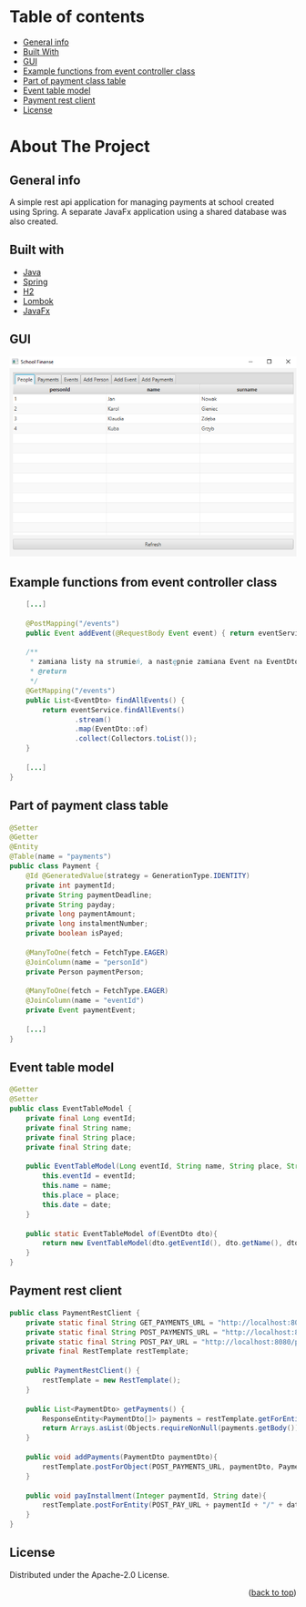 # Table of contents
* [General info](#general-info)
* [Built With](#built-with)
* [GUI](#gui)
* [Example functions from event controller class](#example-functions-from-event-controller-class)
* [Part of payment class table](#part-of-payment-class-table)
* [Event table model](#event-table-model)
* [Payment rest client](#payment-rest-client)
* [License](#license)

# About The Project

## General info

<p class="text-justify">
A simple rest api application for managing payments at school created using Spring. A separate JavaFx application using a shared database was also created.
</p>

## Built with

* [Java](https://www.java.com/pl/)
* [Spring](https://spring.io/)
* [H2](https://www.h2database.com/html/main.html)
* [Lombok](https://github.com/projectlombok/lombok)
* [JavaFx](https://openjfx.io/)

## GUI
<img src = "https://github.com/jarekkopaczewski/SimpleRestApiSpringApp/blob/462c8131ef3f966058dff1f7c4aed57d154dd8d7/SchoolFinanseGUI/menu.png" width = "550"/>

## Example functions from event controller class

```java
    [...]
    
    @PostMapping("/events")
    public Event addEvent(@RequestBody Event event) { return eventService.addEvent(event); }

    /**
     * zamiana listy na strumień, a następnie zamiana Event na EventDto za pomocą map
     * @return
     */
    @GetMapping("/events")
    public List<EventDto> findAllEvents() {
        return eventService.findAllEvents()
                .stream()
                .map(EventDto::of)
                .collect(Collectors.toList());
    }
    
    [...]
}
```

## Part of payment class table

```java
@Setter
@Getter
@Entity
@Table(name = "payments")
public class Payment {
    @Id @GeneratedValue(strategy = GenerationType.IDENTITY)
    private int paymentId;
    private String paymentDeadline;
    private String payday;
    private long paymentAmount;
    private long instalmentNumber;
    private boolean isPayed;

    @ManyToOne(fetch = FetchType.EAGER)
    @JoinColumn(name = "personId")
    private Person paymentPerson;

    @ManyToOne(fetch = FetchType.EAGER)
    @JoinColumn(name = "eventId")
    private Event paymentEvent;
    
    [...]
}
```

## Event table model
```java
@Getter
@Setter
public class EventTableModel {
    private final Long eventId;
    private final String name;
    private final String place;
    private final String date;

    public EventTableModel(Long eventId, String name, String place, String date) {
        this.eventId = eventId;
        this.name = name;
        this.place = place;
        this.date = date;
    }

    public static EventTableModel of(EventDto dto){
        return new EventTableModel(dto.getEventId(), dto.getName(), dto.getPlace(), dto.getDate());
    }
}
```
## Payment rest client

```java
public class PaymentRestClient {
    private static final String GET_PAYMENTS_URL = "http://localhost:8080/payments";
    private static final String POST_PAYMENTS_URL = "http://localhost:8080/payments";
    private static final String POST_PAY_URL = "http://localhost:8080/payments/pay/";
    private final RestTemplate restTemplate;

    public PaymentRestClient() {
        restTemplate = new RestTemplate();
    }

    public List<PaymentDto> getPayments() {
        ResponseEntity<PaymentDto[]> payments = restTemplate.getForEntity(GET_PAYMENTS_URL, PaymentDto[].class);
        return Arrays.asList(Objects.requireNonNull(payments.getBody()));
    }

    public void addPayments(PaymentDto paymentDto){
        restTemplate.postForObject(POST_PAYMENTS_URL, paymentDto, PaymentDto.class);
    }

    public void payInstallment(Integer paymentId, String date){
        restTemplate.postForEntity(POST_PAY_URL + paymentId + "/" + date, null, null);
    }
}
```

## License

Distributed under the Apache-2.0 License.

<p align="right">(<a href="#top">back to top</a>)</p>
